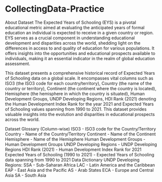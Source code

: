 # CollectingData-Practice 
About Dataset
The Expected Years of Schooling (EYS) is a pivotal educational metric aimed at evaluating the anticipated years of formal education an individual is expected to receive in a given country or region. EYS serves as a crucial component in understanding educational development and disparities across the world, shedding light on the differences in access to and quality of education for various populations. It offers insights into the opportunities and educational prospects available to individuals, making it an essential indicator in the realm of global education assessment.

This dataset presents a comprehensive historical record of Expected Years of Schooling data on a global scale. It encompasses vital columns such as ISO3 (the ISO3 code for each country/territory), Country (the name of the country or territory), Continent (the continent where the country is located), Hemisphere (the hemisphere in which the country is situated), Human Development Groups, UNDP Developing Regions, HDI Rank (2021) denoting the Human Development Index Rank for the year 2021 and Expected Years of Schooling values spanning from 1990 to 2021. This dataset provides valuable insights into the evolution and disparities in educational prospects across the world.

Dataset Glossary (Column-wise)
ISO3 - ISO3 code for the Country/Territory
Country - Name of the Country/Territory
Continent - Name of the Continent
Hemisphere - Name of the Hemisphere
Human Development Groups - Human Development Groups
UNDP Developing Regions - UNDP Developing Regions
HDI Rank (2021) - Human Development Index Rank for 2021
Expected Years of Schooling (1990 to 2021) - Expected Years of Schooling data spanning from 1990 to 2021
Data Dictionary
UNDP Developing Regions:
SSA - Sub-Saharan Africa
LAC - Latin America and the Caribbean
EAP - East Asia and the Pacific
AS - Arab States
ECA - Europe and Central Asia
SA - South Asia
